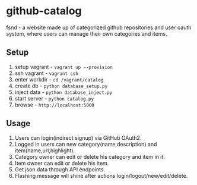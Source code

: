 # github-catalog
fsnd - a website made up of categorized github repositories and user oauth system, where users can manage their own categories and items.

## Setup

1. setup vagrant - `vagrant up --provision`
2. ssh vagrant - `vagrant ssh`
3. enter workdir - `cd /vagrant/catalog`
4. create db - `python database_setup.py`
5. inject data - `python database_inject.py`
6. start server - `python catalog.py`
7. browse - `http://localhost:5000`

## Usage

1. Users can login(indirect signup) via GitHub OAuth2.
2. Logged in users can new category(name,description) and item(name,url,highlight).
3. Category owner can edit or delete his category and item in it.
4. Item owner can edit or delete his item.
5. Get json data through API endpoints.
6. Flashing message will shine after actions login/logout/new/edit/delete.
